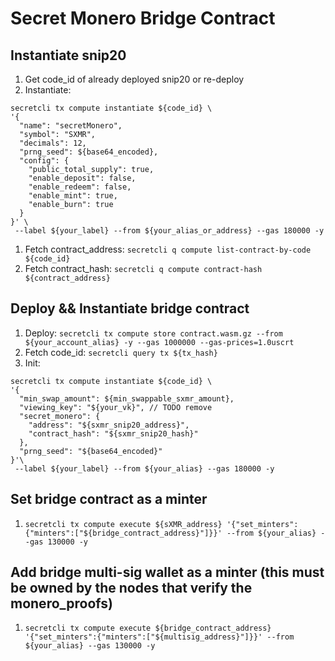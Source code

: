 # Secret Monero Bridge Contract

## Instantiate snip20
1. Get code_id of already deployed snip20 or re-deploy
1. Instantiate:
```
secretcli tx compute instantiate ${code_id} \
'{
  "name": "secretMonero",
  "symbol": "SXMR",
  "decimals": 12,
  "prng_seed": ${base64_encoded},
  "config": {
    "public_total_supply": true,
    "enable_deposit": false,
    "enable_redeem": false,
    "enable_mint": true,
    "enable_burn": true
  }
}' \
 --label ${your_label} --from ${your_alias_or_address} --gas 180000 -y
```
1. Fetch contract_address: `secretcli q compute list-contract-by-code ${code_id}`
1. Fetch contract_hash: `secretcli q compute contract-hash ${contract_address}`

## Deploy && Instantiate bridge contract

1. Deploy: `secretcli tx compute store contract.wasm.gz --from ${your_account_alias} -y --gas 1000000 --gas-prices=1.0uscrt`
1. Fetch code_id: `secretcli query tx ${tx_hash}`
1. Init:
```
secretcli tx compute instantiate ${code_id} \
'{
  "min_swap_amount": ${min_swappable_sxmr_amount},
  "viewing_key": "${your_vk}", // TODO remove
  "secret_monero": {
    "address": "${sxmr_snip20_address}",
    "contract_hash": "${sxmr_snip20_hash}"
  },
  "prng_seed": "${base64_encoded}"
}'\
 --label ${your_label} --from ${your_alias} --gas 180000 -y
```

## Set bridge contract as a minter
1. `secretcli tx compute execute ${sXMR_address} '{"set_minters":{"minters":["${bridge_contract_address}"]}}' --from ${your_alias} --gas 130000 -y`

## Add bridge multi-sig wallet as a minter (this must be owned by the nodes that verify the monero_proofs)
1. `secretcli tx compute execute ${bridge_contract_address} '{"set_minters":{"minters":["${multisig_address}"]}}' --from ${your_alias} --gas 130000 -y`
